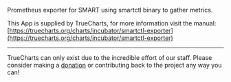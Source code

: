 Prometheus exporter for SMART using smartctl binary to gather metrics.

This App is supplied by TrueCharts, for more information visit the manual: [https://truecharts.org/charts/incubator/smartctl-exporter](https://truecharts.org/charts/incubator/smartctl-exporter)

---

TrueCharts can only exist due to the incredible effort of our staff.
Please consider making a [donation](https://truecharts.org/sponsor) or contributing back to the project any way you can!
